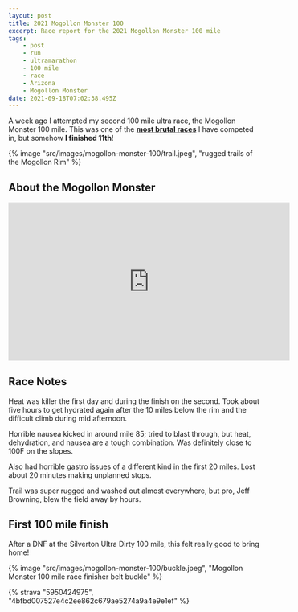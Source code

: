 ```yaml
---
layout: post
title: 2021 Mogollon Monster 100
excerpt: Race report for the 2021 Mogollon Monster 100 mile
tags:
    - post
    - run
    - ultramarathon
    - 100 mile
    - race
    - Arizona
    - Mogollon Monster
date: 2021-09-18T07:02:38.495Z
---
```


A week ago I attempted my second 100 mile ultra race, the Mogollon Monster 100 mile. This was one of the **<u>most brutal races</u>** I have competed in, but somehow **I finished 11th**!

{% image "src/images/mogollon-monster-100/trail.jpeg", "rugged trails of the Mogollon Rim" %}

## About the Mogollon Monster

<iframe width="560" height="315" src="https://www.youtube-nocookie.com/embed/HIiR5fmgYLY" title="YouTube video player" frameborder="0" allow="accelerometer; autoplay; clipboard-write; encrypted-media; gyroscope; picture-in-picture" allowfullscreen></iframe>

## Race Notes

Heat was killer the first day and during the finish on the second. Took about five hours to get hydrated again after the 10 miles below the rim and the difficult climb during mid afternoon.

Horrible nausea kicked in around mile 85; tried to blast through, but heat, dehydration, and nausea are a tough combination. Was definitely close to 100F on the slopes.

Also had horrible gastro issues of a different kind in the first 20 miles. Lost about 20 minutes making unplanned stops.

Trail was super rugged and washed out almost everywhere, but pro, Jeff Browning, blew the field away by hours.

## First 100 mile finish

After a DNF at the Silverton Ultra Dirty 100 mile, this felt really good to bring home!

{% image "src/images/mogollon-monster-100/buckle.jpeg", "Mogollon Monster 100 mile race finisher belt buckle" %}

{% strava "5950424975", "4bfbd007527e4c2ee862c679ae5274a9a4e9e1ef" %}
